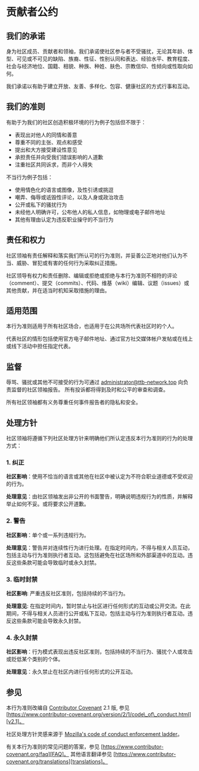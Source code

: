 # 贡献者公约

## 我们的承诺

身为社区成员、贡献者和领袖，我们承诺使社区参与者不受骚扰，无论其年龄、体型、可见或不可见的缺陷、族裔、性征、性别认同和表达、经验水平、教育程度、社会与经济地位、国籍、相貌、种族、种姓、肤色、宗教信仰、性倾向或性取向如何。

我们承诺以有助于建立开放、友善、多样化、包容、健康社区的方式行事和互动。

## 我们的准则

有助于为我们的社区创造积极环境的行为例子包括但不限于：

- 表现出对他人的同情和善意
- 尊重不同的主张、观点和感受
- 提出和大方接受建设性意见
- 承担责任并向受我们错误影响的人道歉
- 注重社区共同诉求，而非个人得失

不当行为例子包括：

- 使用情色化的语言或图像，及性引诱或挑逗
- 嘲弄、侮辱或诋毁性评论，以及人身或政治攻击
- 公开或私下的骚扰行为
- 未经他人明确许可，公布他人的私人信息，如物理或电子邮件地址
- 其他有理由认定为违反职业操守的不当行为

## 责任和权力

社区领袖有责任解释和落实我们所认可的行为准则，并妥善公正地对他们认为不当、威胁、冒犯或有害的任何行为采取纠正措施。

社区领导有权力和责任删除、编辑或拒绝或拒绝与本行为准则不相符的评论（comment）、提交（commits）、代码、维基（wiki）编辑、议题（issues）或其他贡献，并在适当时机知采取措施的理由。

## 适用范围

本行为准则适用于所有社区场合，也适用于在公共场所代表社区时的个人。

代表社区的情形包括使用官方电子邮件地址、通过官方社交媒体帐户发帖或在线上或线下活动中担任指定代表。

## 监督

辱骂、骚扰或其他不可接受的行为可通过 [administrator@ttb-network.top](mailto://administrator@ttb-network.top) 向负责监督的社区领袖报告。
所有投诉都将得到及时和公平的审查和调查。

所有社区领袖都有义务尊重任何事件报告者的隐私和安全。

## 处理方针

社区领袖将遵循下列社区处理方针来明确他们所认定违反本行为准则的行为的处理方式：

### 1. 纠正

**社区影响**：使用不恰当的语言或其他在社区中被认定为不符合职业道德或不受欢迎的行为。

**处理意见**：由社区领袖发出非公开的书面警告，明确说明违规行为的性质，并解释举止如何不妥。或将要求公开道歉。

### 2. 警告

**社区影响**：单个或一系列违规行为。

**处理意见**：警告并对连续性行为进行处理。在指定时间内，不得与相关人员互动，包括主动与行为准则执行者互动。这包括避免在社区场所和外部渠道中的互动。违反这些条款可能会导致临时或永久封禁。

### 3. 临时封禁

**社区影响**: 严重违反社区准则，包括持续的不当行为。

**处理意见**: 在指定时间内，暂时禁止与社区进行任何形式的互动或公开交流。在此期间，不得与相关人员进行公开或私下互动，包括主动与行为准则执行者互动。违反这些条款可能会导致永久封禁。

### 4. 永久封禁

**社区影响**：行为模式表现出违反社区准则，包括持续的不当行为、骚扰个人或攻击或贬低某个类别的个体。

**处理意见**：永久禁止在社区内进行任何形式的公开互动。

## 参见

本行为准则改编自 [Contributor Covenant][homepage] 2.1 版, 参见 [https://www.contributor-covenant.org/version/2/1/code\_of\_conduct.html][v2.1]。

社区处理方针灵感来源于 [Mozilla's code of conduct enforcement ladder][Mozilla CoC]。

有关本行为准则的常见问题的答案，参见 [https://www.contributor-covenant.org/faq][FAQ]。
其他语言翻译参见 [https://www.contributor-covenant.org/translations][translations]。

[homepage]: https://www.contributor-covenant.org
[v2.1]: https://www.contributor-covenant.org/version/2/1/code_of_conduct.html
[Mozilla CoC]: https://github.com/mozilla/diversity
[FAQ]: https://www.contributor-covenant.org/faq
[translations]: https://www.contributor-covenant.org/translations
